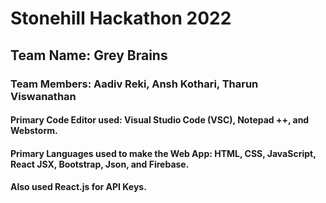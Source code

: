 # Stonehill Hackathon 2022
## Team Name: Grey Brains
### Team Members: Aadiv Reki, Ansh Kothari, Tharun Viswanathan

#### Primary Code Editor used: Visual Studio Code (VSC), Notepad ++, and Webstorm. 
#### Primary Languages used to make the Web App: HTML, CSS, JavaScript, React JSX, Bootstrap, Json, and Firebase.
#### Also used React.js for API Keys.

